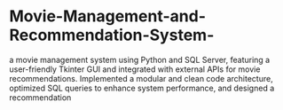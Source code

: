 # Movie-Management-and-Recommendation-System-
 a movie management system using Python and SQL Server, featuring a user-friendly Tkinter GUI and integrated with external APIs for movie recommendations. Implemented a modular and clean code architecture, optimized SQL queries to enhance system performance, and designed a recommendation
